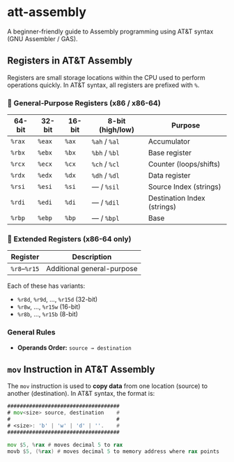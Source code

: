 # att-assembly
A beginner-friendly guide to Assembly programming using AT&amp;T syntax (GNU Assembler / GAS).

## Registers in AT&T Assembly

Registers are small storage locations within the CPU used to perform operations quickly. In AT&T syntax, all registers are prefixed with `%`.

### 🔹 General-Purpose Registers (x86 / x86-64)

| 64-bit | 32-bit | 16-bit | 8-bit (high/low) | Purpose                    |
|--------|--------|--------|------------------|----------------------------|
| `%rax` | `%eax` | `%ax`  | `%ah` / `%al`    | Accumulator                |
| `%rbx` | `%ebx` | `%bx`  | `%bh` / `%bl`    | Base register              |
| `%rcx` | `%ecx` | `%cx`  | `%ch` / `%cl`    | Counter (loops/shifts)     |
| `%rdx` | `%edx` | `%dx`  | `%dh` / `%dl`    | Data register              |
| `%rsi` | `%esi` | `%si`  | — / `%sil`       | Source Index (strings)     |
| `%rdi` | `%edi` | `%di`  | — / `%dil`       | Destination Index (strings)|
| `%rbp` | `%ebp` | `%bp`  | — / `%bpl`       | Base                       |


### 🔹 Extended Registers (x86-64 only)

| Register       | Description               |
|----------------|---------------------------|
| `%r8`–`%r15`   | Additional general-purpose|

Each of these has variants:
- `%r8d`, `%r9d`, ..., `%r15d` (32-bit)
- `%r8w`, ..., `%r15w` (16-bit)
- `%r8b`, ..., `%r15b` (8-bit)


### General Rules
- **Operands Order:** `source → destination`

## `mov` Instruction in AT&T Assembly

The `mov` instruction is used to **copy data** from one location (source) to another (destination). In AT&T syntax, the format is:

```asm
####################################
# mov<size> source, destination    #
#                                  #
# <size>: 'b' | 'w' | 'd' | ''.    #
####################################

mov $5, %rax # moves decimal 5 to rax
movb $5, (%rax) # moves decimal 5 to memory address where rax points

```

